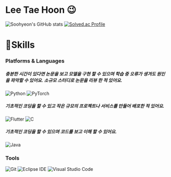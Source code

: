 # Lee Tae Hoon 😉
![Soohyeon's GitHub stats](https://github-readme-stats.vercel.app/api?username=LeeTaeHoon97&show_icons=true&theme=radical)
[![Solved.ac Profile](http://mazassumnida.wtf/api/v2/generate_badge?boj=alfkaosxogns)](https://solved.ac/profile/alfkaosxogns)

# 💪Skills
### Platforms & Languages
##### 충분한 시간이 있다면 논문을 보고 모델을 구현 할 수 있으며 학습 중 오류가 생겨도 원인을 파악할 수 있어요. 소규모 스터디로 논문을 리뷰 한 적 있어요.
##### 
![Python](https://img.shields.io/badge/Python-3776AB.svg?&style=for-the-badge&logo=Python&logoColor=white)
![PyTorch](https://img.shields.io/badge/PyTorch-EE4C2C.svg?&style=for-the-badge&logo=PyTorch&logoColor=white)


##### 기초적인 코딩을 할 수 있고 작은 규모의 프로젝트나 서비스를 만들어 배포한 적 있어요.
![Flutter](https://img.shields.io/badge/Flutter-02569B.svg?&style=for-the-badge&logo=Flutter&logoColor=white)
![C](https://img.shields.io/badge/C/C++-00599C.svg?&style=for-the-badge&logo=C&logoColor=white)
##### 기초적인 코딩을 할 수 있으며 코드를 보고 이해 할 수 있어요.
![Java](https://img.shields.io/badge/Java-007396.svg?&style=for-the-badge&logo=Java&logoColor=white)

### Tools
![Git](https://img.shields.io/badge/Git-F05032.svg?&style=for-the-badge&logo=Git&logoColor=white)
![Eclipse IDE](https://img.shields.io/badge/Eclipse%20IDE-2C2255.svg?&style=for-the-badge&logo=Eclipse%20IDE&logoColor=white)
![Visual Studio Code](https://img.shields.io/badge/Visual%20Studio%20Code-007ACC.svg?&style=for-the-badge&logo=Visual%20Studio%20Code&logoColor=white)






<!--
**LeeTaeHoon97/LeeTaeHoon97** is a ✨ _special_ ✨ repository because its `README.md` (this file) appears on your GitHub profile.

Here are some ideas to get you started:

- 🔭 I’m currently working on ...
- 🌱 I’m currently learning ...
- 👯 I’m looking to collaborate on ...
- 🤔 I’m looking for help with ...
- 💬 Ask me about ...
- 📫 How to reach me: ...
- 😄 Pronouns: ...
- ⚡ Fun fact: ...
-->
